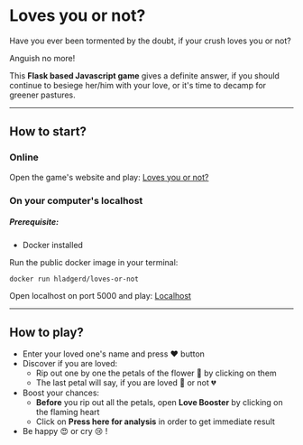 # Loves you or not?

Have you ever been tormented by the doubt, if your crush loves you or not?

Anguish no more!

This **Flask based Javascript game** gives a definite answer, if you should continue to 
besiege her/him with your love, or it's time to decamp for greener pastures.

***

## How to start?

### Online

Open the game's website and play:
[Loves you or not?](https://loves-you-or-not.herokuapp.com/)

### On your computer's localhost
##### Prerequisite:
- Docker installed

Run the public docker image in your terminal:
```
docker run hladgerd/loves-or-not
```
Open localhost on port 5000 and play: [Localhost](http://localhost:5000/)

***

## How to play?

- Enter your loved one's name and press :hearts: button
- Discover if you are loved:
    - Rip out one by one the petals of the flower :hibiscus: by clicking on them
    - The last petal will say, if you are loved :revolving_hearts: or not :broken_heart:
- Boost your chances:
    - **Before** you rip out all the petals, open **Love Booster** by clicking on the flaming heart
    - Click on **Press here for analysis** in order to get immediate result
- Be happy :heart_eyes: or cry :cry: !

